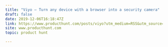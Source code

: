 ```yaml
---
title: "Viyo — Turn any device with a browser into a security camera"
draft: false
date: 2019-12-06T16:18:47Z
link: https://www.producthunt.com/posts/viyo?utm_medium=RSS&utm_source=hune
site: www.producthunt.com
topic: product hunt  

---
```


